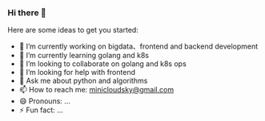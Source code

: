 ### Hi there 👋



Here are some ideas to get you started:

- 🔭 I’m currently working on bigdata、frontend and backend development
- 🌱 I’m currently learning golang and k8s
- 👯 I’m looking to collaborate on golang and k8s ops
- 🤔 I’m looking for help with frontend
- 💬 Ask me about python and algorithms
- 📫 How to reach me: minicloudsky@gmail.com
- 😄 Pronouns: ...
- ⚡ Fun fact: ...

